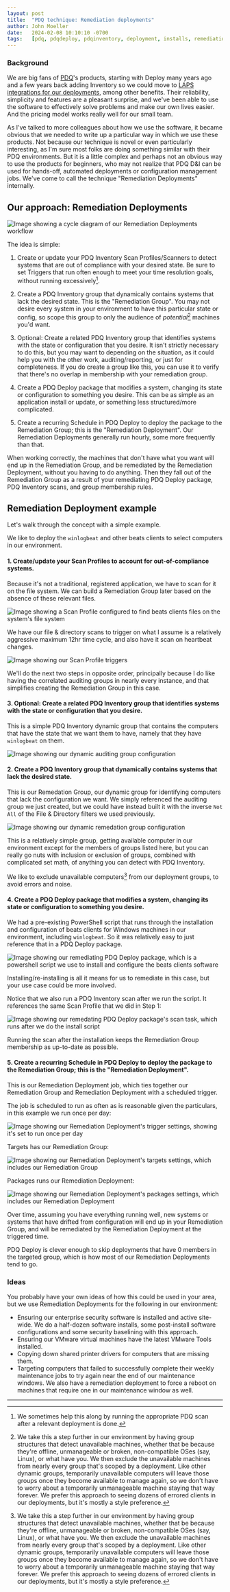 ```yaml
---
layout: post
title:  "PDQ technique: Remediation deployments"
author: John Moeller
date:   2024-02-08 10:10:10 -0700
tags:   [pdq, pdqdeploy, pdqinventory, deployment, installs, remediation, automation]
---
```


### Background ###

We are big fans of [PDQ](https://www.pdq.com)'s products, starting with Deploy many years ago and a few years back adding Inventory so we could move to [LAPS integrations for our deployments](https://help.pdq.com/hc/en-us/articles/115001132352-LAPS-Integration-with-PDQ-Inventory-and-PDQ-Deploy), among other benefits. Their reliability, simplicity and features are a pleasant surprise, and we've been able to use the software to effectively solve problems and make our own lives easier. And the pricing model works really well for our small team. 

As I've talked to more colleagues about how we use the software, it became obvious that we needed to write up a particular way in which we use these products. Not because our technique is novel or even particularly interesting, as I'm sure most folks are doing something similar with their PDQ environments. But it is a little complex and perhaps not an obvious way to use the products for beginners, who may not realize that PDQ D&I can be used for hands-off, automated deployments or configuration management jobs. We've come to call the technique "Remediation Deployments" internally. 

## Our approach: Remediation Deployments ##

![Image showing a cycle diagram of our Remediation Deployments workflow](/assets/images/24-02-pdq-remediation/misartg-pdq-remediation-cycle-diagram.png)

The idea is simple:

1. Create or update your PDQ Inventory Scan Profiles/Scanners to detect systems that are out of compliance with your desired state. Be sure to set Triggers that run often enough to meet your time resolution goals, without running excessively[^fn-runningscansafterdeployments]. 

2. Create a PDQ Inventory group that dynamically contains systems that lack the desired state. This is the "Remediation Group". You may not desire every system in your environment to have this particular state or config, so scope this group to only the audience of *potential*[^fn-temporarilyunavailablecomputers] machines you'd want.

3. Optional: Create a related PDQ Inventory group that identifies systems with the state or configuration that you desire. It isn't strictly necessary to do this, but you may want to depending on the situation, as it could help you with the other work, auditing/reporting, or just for completeness. If you do create a group like this, you can use it to verify that there's no overlap in membership with your remediation group.

4. Create a PDQ Deploy package that modifies a system, changing its state or configuration to something you desire. This can be as simple as an application install or update, or something less structured/more complicated.

5. Create a recurring Schedule in PDQ Deploy to deploy the package to the Remediation Group; this is the "Remediation Deployment". Our Remediation Deployments generally run hourly, some more frequently than that.

When working correctly, the machines that don't have what you want will end up in the Remediation Group, and be remediated by the Remediation Deployment, without you having to do anything. Then they fall out of the Remediation Group as a result of your remediating PDQ Deploy package, PDQ Inventory scans, and group membership rules.

[^fn-runningscansafterdeployments]: We sometimes help this along by running the appropriate PDQ scan after a relevant deployment is done. 

[^fn-temporarilyunavailablecomputers]: We take this a step further in our environment by having group structures that detect unavailable machines, whether that be because they're offline, unmanageable or broken, non-compatible OSes (say, Linux), or what have you. We then exclude the unavailable machines from nearly every group that's scoped by a deployment. Like other dynamic groups, temporarily unavailable computers will leave those groups once they become available to manage again, so we don't have to worry about a temporarily unmanageable machine staying that way forever. We prefer this approach to seeing dozens of errored clients in our deployments, but it's mostly a style preference. 

## Remediation Deployment example ##

Let's walk through the concept with a simple example. 

We like to deploy the `winlogbeat` and other beats clients to select computers in our environment. 

#### 1. Create/update your Scan Profiles to account for out-of-compliance systems. ####

Because it's not a traditional, registered application, we have to scan for it on the file system. We can build a Remediation Group later based on the absence of these relevant files. 

![Image showing a Scan Profile configured to find beats clients files on the system's file system](/assets/images/24-02-pdq-remediation/misartg-pdq-rg-ex1-step1-1-scanning-for-beats-files.png)

We have our file & directory scans to trigger on what I assume is a relatively aggressive maximum 12hr time cycle, and also have it scan on heartbeat changes. 

![Image showing our Scan Profile triggers](/assets/images/24-02-pdq-remediation/misartg-pdq-rg-ex1-step1-2-triggers.png)

We'll do the next two steps in opposite order, principally because I do like having the correlated auditing groups in nearly every instance, and that simplifies creating the Remediation Group in this case. 

#### 3. Optional: Create a related PDQ Inventory group that identifies systems with the state or configuration that you desire. ####

This is a simple PDQ Inventory dynamic group that contains the computers that have the state that we want them to have, namely that they have `winlogbeat` on them. 

![Image showing our dynamic auditing group configuration](/assets/images/24-02-pdq-remediation/misartg-pdq-rg-ex1-step3-auditing-group.png)

#### 2. Create a PDQ Inventory group that dynamically contains systems that **lack** the desired state. ####

This is our Remedation Group, our dynamic group for identifying computers that lack the configuration we want. We simply referenced the auditing group we just created, but we could have instead built it with the inverse `Not All` of the File & Directory filters we used previously. 

![Image showing our dynamic remedation group configuration](/assets/images/24-02-pdq-remediation/misartg-pdq-rg-ex1-step2-remediation-group.png)

This is a relatively simple group, getting available computer in our environment except for the members of groups listed here, but you can really go nuts with inclusion or exclusion of groups, combined with complicated set math, of anything you can detect with PDQ Inventory. 

We like to exclude unavailable computers[^fn-temporarilyunavailablecomputers] from our deployment groups, to avoid errors and noise. 

#### 4. Create a PDQ Deploy package that modifies a system, changing its state or configuration to something you desire. ####

We had a pre-existing PowerShell script that runs through the installation and configuration of beats clients for Windows machines in our environment, including `winlogbeat`. So it was relatively easy to just reference that in a PDQ Deploy package. 

![Image showing our remediating PDQ Deploy package, which is a powershell script we use to install and configure the beats clients software](/assets/images/24-02-pdq-remediation/misartg-pdq-rg-ex1-step4-1-remediating-package.png)

Installing/re-installing is all it means for us to remediate in this case, but your use case could be more involved. 

Notice that we also run a PDQ Inventory scan after we run the script. It references the same Scan Profile that we did in Step 1:

![Image showing our remedating PDQ Deploy package's scan task, which runs after we do the install script](/assets/images/24-02-pdq-remediation/misartg-pdq-rg-ex1-step4-1-remediating-package.png)

Running the scan after the installation keeps the Remediation Group membership as up-to-date as possible. 

#### 5. Create a recurring Schedule in PDQ Deploy to deploy the package to the Remediation Group; this is the "Remediation Deployment". ####

This is our Remediation Deployment job, which ties together our Remediation Group and Remediation Deployment with a scheduled trigger. 

The job is scheduled to run as often as is reasonable given the particulars, in this example we run once per day:

![Image showing our Remediation Deployment's trigger settings, showing it's set to run once per day](/assets/images/24-02-pdq-remediation/misartg-pdq-rg-ex1-step5-1-triggered-daily.png)

Targets has our Remediation Group:

![Image showing our Remediation Deployment's targets settings, which includes our Remediation Group](/assets/images/24-02-pdq-remediation/misartg-pdq-rg-ex1-step5-2-targets-rg.png)

Packages runs our Remediation Deployment:

![Image showing our Remediation Deployment's packages settings, which includes our Remediation Deployment](/assets/images/24-02-pdq-remediation/misartg-pdq-rg-ex1-step5-3-runs-rd.png)

Over time, assuming you have everything running well, new systems or systems that have drifted from configuration will end up in your Remediation Group, and will be remediated by the Remediation Deployment at the triggered time. 

PDQ Deploy is clever enough to skip deployments that have 0 members in the targeted group, which is how most of our Remediation Deployments tend to go. 

### Ideas ###

You probably have your own ideas of how this could be used in your area, but we use Remediation Deployments for the following in our environment:

- Ensuring our enterprise security software is installed and active site-wide. We do a half-dozen software installs, some post-install software configurations and some security baselining with this approach. 
- Ensuring our VMware virtual machines have the latest VMware Tools installed. 
- Copying down shared printer drivers for computers that are missing them. 
- Targeting computers that failed to successfully complete their weekly maintenance jobs to try again near the end of our maintenance windows. We also have a remediation deployment to force a reboot on machines that require one in our maintenance window as well. 


---


